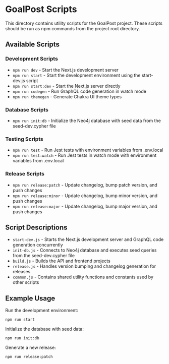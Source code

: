 # GoalPost Scripts

This directory contains utility scripts for the GoalPost project. These scripts should be run as npm commands from the project root directory.

## Available Scripts

### Development Scripts

- `npm run dev` - Start the Next.js development server
- `npm run start` - Start the development environment using the start-dev.js script
- `npm run start:dev` - Start the Next.js server directly
- `npm run codegen` - Run GraphQL code generation in watch mode
- `npm run themegen` - Generate Chakra UI theme types

### Database Scripts

- `npm run init:db` - Initialize the Neo4j database with seed data from the seed-dev.cypher file

### Testing Scripts

- `npm run test` - Run Jest tests with environment variables from .env.local
- `npm run test:watch` - Run Jest tests in watch mode with environment variables from .env.local

### Release Scripts

- `npm run release:patch` - Update changelog, bump patch version, and push changes
- `npm run release:minor` - Update changelog, bump minor version, and push changes
- `npm run release:major` - Update changelog, bump major version, and push changes

## Script Descriptions

- `start-dev.js` - Starts the Next.js development server and GraphQL code generation concurrently
- `init-db.js` - Connects to Neo4j database and executes seed queries from the seed-dev.cypher file
- `build.js` - Builds the API and frontend projects
- `release.js` - Handles version bumping and changelog generation for releases
- `common.js` - Contains shared utility functions and constants used by other scripts

## Example Usage

Run the development environment:
```
npm run start
```

Initialize the database with seed data:
```
npm run init:db
```

Generate a new release:
```
npm run release:patch
```

